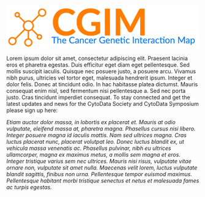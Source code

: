 
![CancerMap banner](/./main_files/CGIM-banner.png)

Lorem ipsum dolor sit amet, consectetur adipiscing elit. Praesent lacinia eros et pharetra egestas. Duis efficitur eget diam eget pellentesque. Sed mollis suscipit iaculis. Quisque nec posuere justo, a posuere arcu. Vivamus nibh purus, ultricies vel tortor eget, malesuada hendrerit ipsum. Integer et dolor felis. Donec at tincidunt odio. In hac habitasse platea dictumst. Mauris consequat enim nisl, sed fermentum nisi pellentesque a. Sed nec porta justo. Cras tincidunt imperdiet consequat.
To stay connected and get the latest updates and news for the CytoData Society and CytoData Symposium please sign up here:

*Etiam auctor dolor massa, in lobortis ex placerat et. Mauris at odio vulputate, eleifend massa at, pharetra magna. Phasellus cursus nisi libero. Integer posuere magna id iaculis mattis. Nam sed ultrices magna. Cras luctus placerat nunc, placerat volutpat leo. Donec luctus blandit ex, ut vehicula massa venenatis ac. Phasellus pulvinar, nibh eu ultrices ullamcorper, magna ex maximus metus, a mollis sem magna et eros. Integer tristique varius sem nec ultrices. Mauris nisi risus, vulputate vitae ornare non, vulputate sit amet nulla. Maecenas velit lorem, luctus vulputate blandit sagittis, finibus non urna. Pellentesque tempor euismod maximus. Pellentesque habitant morbi tristique senectus et netus et malesuada fames ac turpis egestas.*
